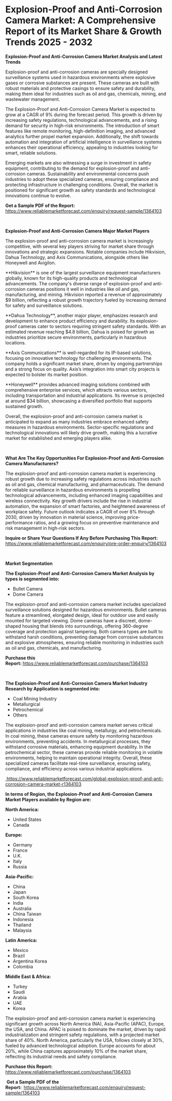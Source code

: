 <p><h1>Explosion-Proof and Anti-Corrosion Camera Market: A Comprehensive Report of its Market Share & Growth Trends 2025 - 2032</h1></p><p><strong>Explosion-Proof and Anti-Corrosion Camera Market Analysis and Latest Trends</strong></p>
<p><p>Explosion-proof and anti-corrosion cameras are specially designed surveillance systems used in hazardous environments where explosive gases or corrosive substances are present. These cameras are built with robust materials and protective casings to ensure safety and durability, making them ideal for industries such as oil and gas, chemicals, mining, and wastewater management.</p><p>The Explosion-Proof and Anti-Corrosion Camera Market is expected to grow at a CAGR of 9% during the forecast period. This growth is driven by increasing safety regulations, technological advancements, and a rising demand for security in high-risk environments. The introduction of smart features like remote monitoring, high-definition imaging, and advanced analytics further propel market expansion. Additionally, the shift towards automation and integration of artificial intelligence in surveillance systems enhances their operational efficiency, appealing to industries looking for smart, reliable solutions.</p><p>Emerging markets are also witnessing a surge in investment in safety equipment, contributing to the demand for explosion-proof and anti-corrosion cameras. Sustainability and environmental concerns push industries to adopt these specialized cameras, ensuring compliance and protecting infrastructure in challenging conditions. Overall, the market is positioned for significant growth as safety standards and technological innovations continue to evolve.</p></p>
<p><strong>Get a Sample PDF of the Report:&nbsp;</strong> <a href="https://www.reliablemarketforecast.com/enquiry/request-sample/1364103?utm_campaign=3583&utm_medium=2&utm_source=Github&utm_content=ia&utm_term=15042025&utm_id=explosion-proof-and-anti-corrosion-camera">https://www.reliablemarketforecast.com/enquiry/request-sample/1364103</a></p>
<p>&nbsp;</p>
<p><strong>Explosion-Proof and Anti-Corrosion Camera Major Market Players</strong></p>
<p><p>The explosion-proof and anti-corrosion camera market is increasingly competitive, with several key players striving for market share through innovations and strategic expansions. Notable companies include Hikvision, Dahua Technology, and Axis Communications, alongside others like Honeywell and Avigilon.</p><p>**Hikvision** is one of the largest surveillance equipment manufacturers globally, known for its high-quality products and technological advancements. The company's diverse range of explosion-proof and anti-corrosion cameras positions it well in industries like oil and gas, manufacturing, and mining. Hikvision reported a revenue of approximately $9 billion, reflecting a robust growth trajectory fueled by increasing demand for safety and surveillance solutions.</p><p>**Dahua Technology**, another major player, emphasizes research and development to enhance product efficiency and durability. Its explosion-proof cameras cater to sectors requiring stringent safety standards. With an estimated revenue reaching $4.8 billion, Dahua is poised for growth as industries prioritize secure environments, particularly in hazardous locations.</p><p>**Axis Communications** is well-regarded for its IP-based solutions, focusing on innovative technology for challenging environments. The company holds a significant market share, driven by ongoing partnerships and a strong focus on quality. Axis’s integration into smart city projects is expected to bolster its market position.</p><p>**Honeywell** provides advanced imaging solutions combined with comprehensive enterprise services, which attracts various sectors, including transportation and industrial applications. Its revenue is projected at around $34 billion, showcasing a diversified portfolio that supports sustained growth.</p><p>Overall, the explosion-proof and anti-corrosion camera market is anticipated to expand as many industries embrace enhanced safety measures in hazardous environments. Sector-specific regulations and technological innovations will likely drive growth, making this a lucrative market for established and emerging players alike.</p></p>
<p>&nbsp;</p>
<p><strong>What Are The Key Opportunities For Explosion-Proof and Anti-Corrosion Camera Manufacturers?</strong></p>
<p><p>The explosion-proof and anti-corrosion camera market is experiencing robust growth due to increasing safety regulations across industries such as oil and gas, chemical manufacturing, and pharmaceuticals. The demand for reliable surveillance in hazardous environments is propelling technological advancements, including enhanced imaging capabilities and wireless connectivity. Key growth drivers include the rise in industrial automation, the expansion of smart factories, and heightened awareness of workplace safety. Future outlook indicates a CAGR of over 8% through 2030, driven by innovation in material science, improving price-performance ratios, and a growing focus on preventive maintenance and risk management in high-risk sectors.</p></p>
<p><strong>Inquire or Share Your Questions If Any Before Purchasing This Report:</strong> <a href="https://www.reliablemarketforecast.com/enquiry/pre-order-enquiry/1364103?utm_campaign=3583&utm_medium=2&utm_source=Github&utm_content=ia&utm_term=15042025&utm_id=explosion-proof-and-anti-corrosion-camera">https://www.reliablemarketforecast.com/enquiry/pre-order-enquiry/1364103</a></p>
<p>&nbsp;</p>
<p><strong>Market Segmentation</strong></p>
<p><strong>The Explosion-Proof and Anti-Corrosion Camera Market Analysis by types is segmented into:</strong></p>
<p><ul><li>Bullet Camera</li><li>Dome Camera</li></ul></p>
<p><p>The explosion-proof and anti-corrosion camera market includes specialized surveillance solutions designed for hazardous environments. Bullet cameras feature a streamlined, elongated design, ideal for outdoor use and easily mounted for targeted viewing. Dome cameras have a discreet, dome-shaped housing that blends into surroundings, offering 360-degree coverage and protection against tampering. Both camera types are built to withstand harsh conditions, preventing damage from corrosive substances and explosive atmospheres, ensuring reliable monitoring in industries such as oil and gas, chemicals, and manufacturing.</p></p>
<p><strong>Purchase this Report:&nbsp;</strong><a href="https://www.reliablemarketforecast.com/purchase/1364103?utm_campaign=3583&utm_medium=2&utm_source=Github&utm_content=ia&utm_term=15042025&utm_id=explosion-proof-and-anti-corrosion-camera">https://www.reliablemarketforecast.com/purchase/1364103</a></p>
<p>&nbsp;</p>
<p><strong>The Explosion-Proof and Anti-Corrosion Camera Market Industry Research by Application is segmented into:</strong></p>
<p><ul><li>Coal Mining Industry</li><li>Metallurgical</li><li>Petrochemical</li><li>Others</li></ul></p>
<p><p>The explosion-proof and anti-corrosion camera market serves critical applications in industries like coal mining, metallurgy, and petrochemicals. In coal mining, these cameras ensure safety by monitoring hazardous environments, preventing accidents. In metallurgical processes, they withstand corrosive materials, enhancing equipment durability. In the petrochemical sector, these cameras provide reliable monitoring in volatile environments, helping to maintain operational integrity. Overall, these specialized cameras facilitate real-time surveillance, ensuring safety, compliance, and efficiency across various industrial applications.</p></p>
<p><a href="https://www.reliablemarketforecast.com/global-explosion-proof-and-anti-corrosion-camera-market-r1364103?utm_campaign=3583&utm_medium=2&utm_source=Github&utm_content=ia&utm_term=15042025&utm_id=explosion-proof-and-anti-corrosion-camera">&nbsp;https://www.reliablemarketforecast.com/global-explosion-proof-and-anti-corrosion-camera-market-r1364103</a></p>
<p><strong>In terms of Region, the Explosion-Proof and Anti-Corrosion Camera Market Players available by Region are:</strong></p>
<p>
    <p> <strong> North America: </strong>
        <ul>
            <li>United States</li>
            <li>Canada</li>
        </ul>
        </p> 
    <p> <strong> Europe: </strong>
        <ul>
            <li>Germany</li>
            <li>France</li>
            <li>U.K.</li>
            <li>Italy</li>
            <li>Russia</li>
        </ul>
        </p> 
    <p> <strong> Asia-Pacific: </strong>
        <ul>
            <li>China</li>
            <li>Japan</li>
            <li>South Korea</li>
            <li>India</li>
            <li>Australia</li>
            <li>China Taiwan</li>
            <li>Indonesia</li>
            <li>Thailand</li>
            <li>Malaysia</li>
        </ul>
        </p> 
    <p> <strong> Latin America: </strong>
        <ul>
            <li>Mexico</li>
            <li>Brazil</li>
            <li>Argentina Korea</li>
            <li>Colombia</li>
        </ul>
        </p> 
    <p> <strong> Middle East & Africa: </strong>
        <ul>
            <li>Turkey</li>
            <li>Saudi</li>
            <li>Arabia</li>
            <li>UAE</li>
            <li>Korea</li>
        </ul>
    </p>
    </p>
<p><p>The explosion-proof and anti-corrosion camera market is experiencing significant growth across North America (NA), Asia-Pacific (APAC), Europe, the USA, and China. APAC is poised to dominate the market, driven by rapid industrialization and stringent safety regulations, with a projected market share of 40%. North America, particularly the USA, follows closely at 30%, fueled by advanced technological adoption. Europe accounts for about 20%, while China captures approximately 10% of the market share, reflecting its industrial needs and safety compliance.</p></p>
<p><strong>Purchase this Report: </strong><a href="https://www.reliablemarketforecast.com/purchase/1364103?utm_campaign=3583&utm_medium=2&utm_source=Github&utm_content=ia&utm_term=15042025&utm_id=explosion-proof-and-anti-corrosion-camera">https://www.reliablemarketforecast.com/purchase/1364103</a></p>
<p>&nbsp;<strong>Get a Sample PDF of the Report:&nbsp;&nbsp;</strong><a href="https://www.reliablemarketforecast.com/enquiry/request-sample/1364103?utm_campaign=3583&utm_medium=2&utm_source=Github&utm_content=ia&utm_term=15042025&utm_id=explosion-proof-and-anti-corrosion-camera">https://www.reliablemarketforecast.com/enquiry/request-sample/1364103</a></p>
<p><strong></strong></p>
<p><p></p><p></p><p></p></p>